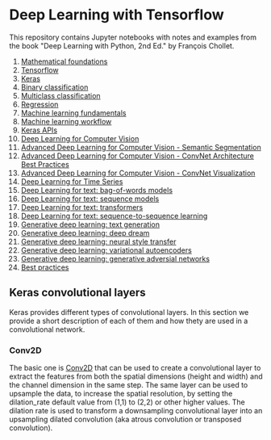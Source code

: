Deep Learning with Tensorflow
=============================
This repository contains Jupyter notebooks with notes and examples from the book "Deep Learning with Python, 2nd Ed." by François Chollet.

1. [Mathematical foundations](mathematical_foundations.ipynb)  
2. [Tensorflow](tensorflow_basic.ipynb)
3. [Keras](keras.ipynb)  
4. [Binary classification](binary_classification.ipynb)  
5. [Multiclass classification](multiclass_classification.ipynb)  
6. [Regression](regression.ipynb)
7. [Machine learning fundamentals](ml_fundamentals.ipynb)
8. [Machine learning workflow](ml_workflow.ipynb)
9. [Keras APIs](keras_api.ipynb)  
10. [Deep Learning for Computer Vision](computer_vision.ipynb)
11. [Advanced Deep Learning for Computer Vision - Semantic Segmentation](advanced_computer_vision.ipynb)  
12. [Advanced Deep Learning for Computer Vision - ConvNet Architecture Best Practices](convnet_best_practices.ipynb)  
13. [Advanced Deep Learning for Computer Vision - ConvNet Visualization](convnet_visualization.ipynb)  
14. [Deep Learning for Time Series](time_series.ipynb)
15. [Deep Learning for text: bag-of-words models](deep_learning_for_text.ipynb)
16. [Deep Learning for text: sequence models](sequence_models.ipynb)
17. [Deep Learning for text: transformers](transformers.ipynb)
18. [Deep Learning for text: sequence-to-sequence learning](sequence2sequence.ipynb)
19. [Generative deep learning: text generation](text_generation.ipynb)
20. [Generative deep learning: deep dream](deep_dream.ipynb)
21. [Generative deep learning: neural style transfer](neural_style_transfer.ipynb)
22. [Generative deep learning: variational autoencoders](variational_autoencoders.ipynb)
23. [Generative deep learning: generative adversial networks](generative_adversial_networks.ipynb)
24. [Best practices](best_practices.ipynb)

## Keras convolutional layers
Keras provides different types of convolutional layers. In this section we provide a short description of each of them and how thety are used in a convolutional network.
### Conv2D 
The basic one is [Conv2D](https://keras.io/api/layers/convolution_layers/convolution2d/) that can be used to create a convolutional layer to extract the features from both the spatial dimensions (height and width) and the channel dimension in the same step. The same layer can be used to upsample the data, to increase the spatial resolution, by setting the dilation_rate default value from (1,1) to (2,2) or other higher values. The dilation rate is used to transform a downsampling convolutional layer into an upsampling dilated convolution (aka atrous convolution or transposed convolution). 